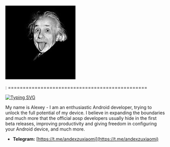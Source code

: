 
![Android-Sudo-Global](https://raw.githubusercontent.com/android-sudo/.github.io/main/profile/sudo.png)

 : ===============================================


[![Typing SVG](https://readme-typing-svg.herokuapp.com?font=Fira+Code&pause=1000&color=0CC9FF&multiline=true&random=true&width=435&lines=!+Hi+there+android+sudo+global%F0%9F%91%8B)](https://git.io/typing-svg)


My name is Alexey - I am an enthusiastic Android developer, trying to unlock the full potential of my device. I believe in expanding the boundaries and much more that the official aosp developers usually hide in the first beta releases, improving productivity and giving freedom in configuring your Android device, and much more.


* **Telegram:** [https://t.me/andexzuxiaomi](https://t.me/andexzuxiaomi) 
